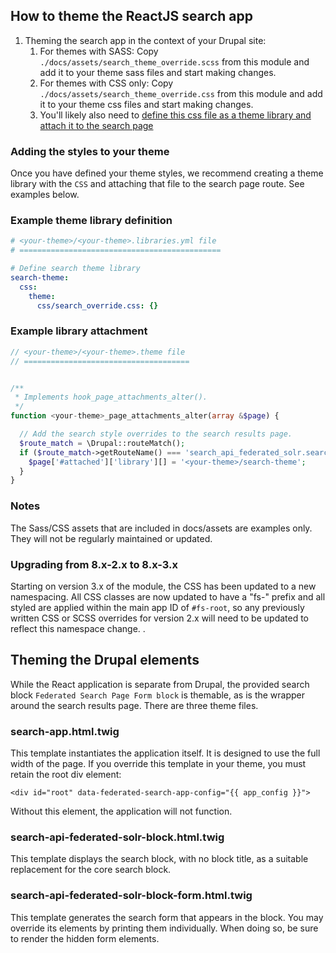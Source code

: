 ## How to theme the ReactJS search app

1. Theming the search app in the context of your Drupal site:
    1. For themes with SASS: Copy `./docs/assets/search_theme_override.scss` from this module and add it to your theme sass files and start making changes.
    1. For themes with CSS only: Copy `./docs/assets/search_theme_override.css` from this module and add it to your theme css files and start making changes.
    1. You'll likely also need to [define this css file as a theme library and attach it to the search page](#adding-the-styles-to-your-theme)

### Adding the styles to your theme
Once you have defined your theme styles, we recommend creating a theme library with the `CSS` and attaching that file to the search page route.  See examples below.

### Example theme library definition
```yaml
# <your-theme>/<your-theme>.libraries.yml file
# =============================================

# Define search theme library
search-theme:
  css:
    theme:
      css/search_override.css: {}

```

### Example library attachment
```php
// <your-theme>/<your-theme>.theme file
// =====================================


/**
 * Implements hook_page_attachments_alter().
 */
function <your-theme>_page_attachments_alter(array &$page) {

  // Add the search style overrides to the search results page.
  $route_match = \Drupal::routeMatch();
  if ($route_match->getRouteName() === 'search_api_federated_solr.search') {
    $page['#attached']['library'][] = '<your-theme>/search-theme';
  }
}
```

### Notes
The Sass/CSS assets that are included in docs/assets are examples only. They will not be regularly maintained or updated.

### Upgrading from 8.x-2.x to 8.x-3.x
Starting on version 3.x of the module, the CSS has been updated to a new namespacing. All CSS classes are now updated to have a "fs-" prefix and all styled are applied within the main app ID of `#fs-root`, so any previously written CSS or SCSS overrides for version 2.x will need to be updated to reflect this namespace change. .  

## Theming the Drupal elements

While the React application is separate from Drupal, the provided search block `Federated Search Page Form block` is themable, as is the wrapper around the search results page. There are three theme files.

### search-app.html.twig

This template instantiates the application itself. It is designed to use the full width of the page. If you override this template in your theme, you must retain the root div element:

`<div id="root" data-federated-search-app-config="{{ app_config }}">`

Without this element, the application will not function.

### search-api-federated-solr-block.html.twig

This template displays the search block, with no block title, as a suitable replacement for the core search block.

### search-api-federated-solr-block-form.html.twig

This template generates the search form that appears in the block. You may override its elements by printing them individually. When doing so, be sure to render the hidden form elements.
